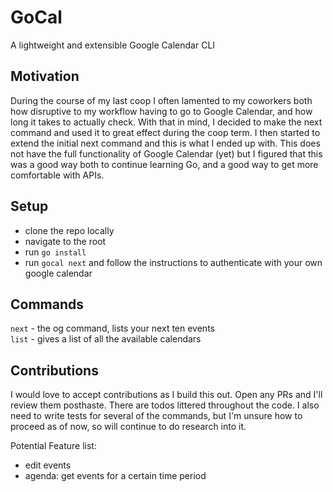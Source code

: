 # GoCal
 
A lightweight and extensible Google Calendar CLI

## Motivation

During the course of my last coop I often lamented to my coworkers both how disruptive to my workflow having to go to Google Calendar, and how long it takes to actually check. With that in mind, I decided to make the next command and used it to great effect during the coop term. I then started to extend the initial next command and this is what I ended up with. This does not have the full functionality of Google Calendar (yet) but I figured  that this was a good way both to continue learning Go, and a good way to get more comfortable with APIs. 

## Setup
- clone the repo locally
- navigate to the root
- run `go install`
- run `gocal next` and follow the instructions to authenticate with your own google calendar


## Commands
`next` - the og command, lists your next ten events  
`list` - gives a list of all the available calendars

## Contributions

I would love to accept contributions as I build this out. Open any PRs and I'll review them posthaste. There are todos littered throughout the code. I also need to write tests for several of the commands, but I'm unsure how to proceed as of now, so will continue to do research into it.

Potential Feature list:
- edit events
- agenda: get events for a certain time period
